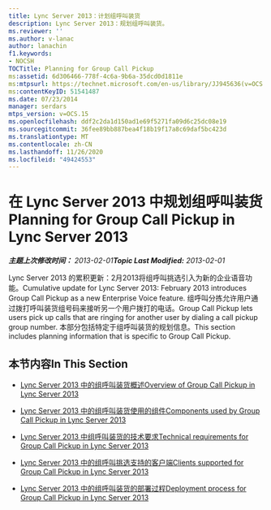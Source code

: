 ```yaml
---
title: Lync Server 2013：计划组呼叫装货
description: Lync Server 2013：规划组呼叫装货。
ms.reviewer: ''
ms.author: v-lanac
author: lanachin
f1.keywords:
- NOCSH
TOCTitle: Planning for Group Call Pickup
ms:assetid: 6d306466-778f-4c6a-9b6a-35dcd0d1811e
ms:mtpsurl: https://technet.microsoft.com/en-us/library/JJ945636(v=OCS.15)
ms:contentKeyID: 51541487
ms.date: 07/23/2014
manager: serdars
mtps_version: v=OCS.15
ms.openlocfilehash: ddf2c2da1d150ad1e69f5271fa09d6c25dc08e19
ms.sourcegitcommit: 36fee89bb887bea4f18b19f17a8c69daf5bc423d
ms.translationtype: MT
ms.contentlocale: zh-CN
ms.lasthandoff: 11/26/2020
ms.locfileid: "49424553"
---
```

# <a name="planning-for-group-call-pickup-in-lync-server-2013"></a><span data-ttu-id="f225a-103">在 Lync Server 2013 中规划组呼叫装货</span><span class="sxs-lookup"><span data-stu-id="f225a-103">Planning for Group Call Pickup in Lync Server 2013</span></span>

<div data-xmlns="http://www.w3.org/1999/xhtml">

<div class="topic" data-xmlns="http://www.w3.org/1999/xhtml" data-msxsl="urn:schemas-microsoft-com:xslt" data-cs="https://msdn.microsoft.com/">

<div data-asp="https://msdn2.microsoft.com/asp">



</div>

<div id="mainSection">

<div id="mainBody"><span data-ttu-id="f225a-104">

<span> </span></span><span class="sxs-lookup"><span data-stu-id="f225a-104">

<span> </span></span></span>

<span data-ttu-id="f225a-105">_**主题上次修改时间：** 2013-02-01_</span><span class="sxs-lookup"><span data-stu-id="f225a-105">_**Topic Last Modified:** 2013-02-01_</span></span>

<span data-ttu-id="f225a-106">Lync Server 2013 的累积更新：2月2013将组呼叫挑选引入为新的企业语音功能。</span><span class="sxs-lookup"><span data-stu-id="f225a-106">Cumulative update for Lync Server 2013: February 2013 introduces Group Call Pickup as a new Enterprise Voice feature.</span></span> <span data-ttu-id="f225a-107">组呼叫分拣允许用户通过拨打呼叫装货组号码来接听另一个用户拨打的电话。</span><span class="sxs-lookup"><span data-stu-id="f225a-107">Group Call Pickup lets users pick up calls that are ringing for another user by dialing a call pickup group number.</span></span> <span data-ttu-id="f225a-108">本部分包括特定于组呼叫装货的规划信息。</span><span class="sxs-lookup"><span data-stu-id="f225a-108">This section includes planning information that is specific to Group Call Pickup.</span></span>

<div>

## <a name="in-this-section"></a><span data-ttu-id="f225a-109">本节内容</span><span class="sxs-lookup"><span data-stu-id="f225a-109">In This Section</span></span>

  - [<span data-ttu-id="f225a-110">Lync Server 2013 中的组呼叫装货概述</span><span class="sxs-lookup"><span data-stu-id="f225a-110">Overview of Group Call Pickup in Lync Server 2013</span></span>](lync-server-2013-overview-of-group-call-pickup.md)

  - [<span data-ttu-id="f225a-111">Lync Server 2013 中的组呼叫装货使用的组件</span><span class="sxs-lookup"><span data-stu-id="f225a-111">Components used by Group Call Pickup in Lync Server 2013</span></span>](lync-server-2013-components-used-by-group-call-pickup.md)

  - [<span data-ttu-id="f225a-112">Lync Server 2013 中组呼叫装货的技术要求</span><span class="sxs-lookup"><span data-stu-id="f225a-112">Technical requirements for Group Call Pickup in Lync Server 2013</span></span>](lync-server-2013-technical-requirements-for-group-call-pickup.md)

  - [<span data-ttu-id="f225a-113">Lync Server 2013 中的组呼叫挑选支持的客户端</span><span class="sxs-lookup"><span data-stu-id="f225a-113">Clients supported for Group Call Pickup in Lync Server 2013</span></span>](lync-server-2013-clients-supported-for-group-call-pickup.md)

  - [<span data-ttu-id="f225a-114">Lync Server 2013 中的组呼叫装货的部署过程</span><span class="sxs-lookup"><span data-stu-id="f225a-114">Deployment process for Group Call Pickup in Lync Server 2013</span></span>](lync-server-2013-deployment-process-for-group-call-pickup.md)

<span data-ttu-id="f225a-115"></div>

</div>

<span> </span>

</div>

</div>

</span><span class="sxs-lookup"><span data-stu-id="f225a-115"></div>

</div>

<span> </span>

</div>

</div>

</span></span></div>

